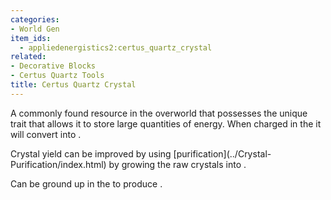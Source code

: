 ```yaml
---
categories:
- World Gen
item_ids:
  - appliedenergistics2:certus_quartz_crystal
related:
- Decorative Blocks
- Certus Quartz Tools
title: Certus Quartz Crystal
---
```


A commonly found resource in the overworld that possesses the unique trait
that allows it to store large quantities of energy. When charged in the
<ItemLink id="appliedenergistics2:charger"/> it will convert into
<ItemLink id="appliedenergistics2:charged_certus_quartz_crystal"/>.



Crystal yield can be improved by using [purification](../Crystal-
Purification/index.html) by growing the raw crystals into <ItemLink
id="appliedenergistics2:purified_certus_quartz_crystal"/>.



Can be ground up in the <ItemLink
id="appliedenergistics2:grindstone"/> to produce <ItemLink
id="appliedenergistics2:certus_quartz_dust"/>.

<RecipeFor id="appliedenergistics2:certus_quartz_crystal"/>
